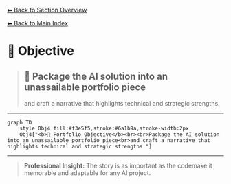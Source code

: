 [⬅ Back to Section Overview](README.md)

[⬅ Back to Main Index](../../INDEX.md)

# 🎯 Objective

> ## 🌟 Package the AI solution into an unassailable portfolio piece
>
> and craft a narrative that highlights technical and strategic strengths.

---

```mermaid
graph TD
    style Obj4 fill:#f3e5f5,stroke:#6a1b9a,stroke-width:2px
    Obj4["<b>🌟 Portfolio Objective</b><br><br>Package the AI solution into an unassailable portfolio piece<br>and craft a narrative that highlights technical and strategic strengths."]
```

---

> **Professional Insight:**
> The story is as important as the codemake it memorable and adaptable for any AI project.
